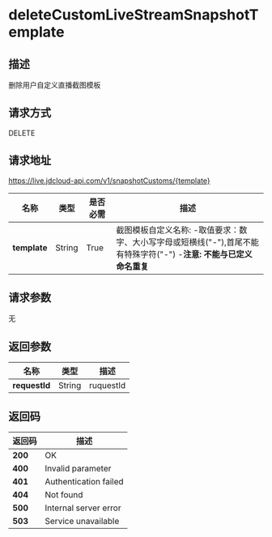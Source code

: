 # deleteCustomLiveStreamSnapshotTemplate


## 描述
删除用户自定义直播截图模板

## 请求方式
DELETE

## 请求地址
https://live.jdcloud-api.com/v1/snapshotCustoms/{template}

|名称|类型|是否必需|描述|
|---|---|---|---|
|**template**|String|True|截图模板自定义名称: -取值要求：数字、大小写字母或短横线("-"),首尾不能有特殊字符("-") -<b>注意: 不能与已定义命名重复</b>|
  
## 请求参数
无


## 返回参数
|名称|类型|描述|
|---|---|---|
|**requestId**|String|ruquestId|


## 返回码
|返回码|描述|
|---|---|
|**200**|OK|
|**400**|Invalid parameter|
|**401**|Authentication failed|
|**404**|Not found|
|**500**|Internal server error|
|**503**|Service unavailable|
